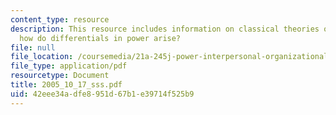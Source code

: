 ```yaml
---
content_type: resource
description: This resource includes information on classical theories of power, and
  how do differentials in power arise?
file: null
file_location: /coursemedia/21a-245j-power-interpersonal-organizational-and-global-dimensions-fall-2005/42eee34adfe8951d67b1e39714f525b9_2005_10_17_sss.pdf
file_type: application/pdf
resourcetype: Document
title: 2005_10_17_sss.pdf
uid: 42eee34a-dfe8-951d-67b1-e39714f525b9
---
```

